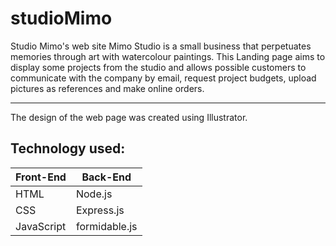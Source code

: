 # studioMimo
Studio Mimo's web site
Mimo Studio is a small business that perpetuates memories through art with watercolour paintings. This Landing page aims to display some projects from the studio and allows possible customers to communicate with the company by email, request project budgets, upload pictures as references and make online orders.
<hr>
The design of the web page was created using Illustrator. 

## Technology used: 
Front-End|Back-End
---------|--------
HTML | Node.js
CSS | Express.js
JavaScript |formidable.js

